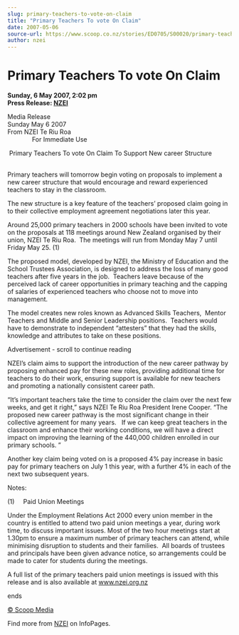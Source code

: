 ```yaml
---
slug: primary-teachers-to-vote-on-claim
title: "Primary Teachers To vote On Claim"
date: 2007-05-06
source-url: https://www.scoop.co.nz/stories/ED0705/S00020/primary-teachers-to-vote-on-claim.htm
author: nzei
---
```

Primary Teachers To vote On Claim
=================================

**Sunday, 6 May 2007, 2:02 pm**  
**Press Release: [NZEI](https://info.scoop.co.nz/NZEI)**

Media Release  
Sunday May 6 2007  
From NZEI Te Riu Roa  
              For Immediate Use

 Primary Teachers To vote On Claim To Support New career Structure  
                                                                   

Primary teachers will tomorrow begin voting on proposals to implement a new career structure that would encourage and reward experienced teachers to stay in the classroom.

The new structure is a key feature of the teachers’ proposed claim going in to their collective employment agreement negotiations later this year.

  
Around 25,000 primary teachers in 2000 schools have been invited to vote on the proposals at 118 meetings around New Zealand organised by their union, NZEI Te Riu Roa.  The meetings will run from Monday May 7 until Friday May 25. (1)

The proposed model, developed by NZEI, the Ministry of Education and the School Trustees Association, is designed to address the loss of many good teachers after five years in the job.  Teachers leave because of the perceived lack of career opportunities in primary teaching and the capping of salaries of experienced teachers who choose not to move into management. 

The model creates new roles known as Advanced Skills Teachers,  Mentor Teachers and Middle and Senior Leadership positions.  Teachers would have to demonstrate to independent “attesters” that they had the skills, knowledge and attributes to take on these positions. 

Advertisement - scroll to continue reading





NZEI’s claim aims to support the introduction of the new career pathway by proposing enhanced pay for these new roles, providing additional time for teachers to do their work, ensuring support is available for new teachers and promoting a nationally consistent career path.

“It’s important teachers take the time to consider the claim over the next few weeks, and get it right,” says NZEI Te Riu Roa President Irene Cooper. “The proposed new career pathway is the most significant change in their collective agreement for many years.   If we can keep great teachers in the classroom and enhance their working conditions, we will have a direct impact on improving the learning of the 440,000 children enrolled in our primary schools. ”

Another key claim being voted on is a proposed 4% pay increase in basic pay for primary teachers on July 1 this year, with a further 4% in each of the next two subsequent years.

Notes:

(1)     Paid Union Meetings

Under the Employment Relations Act 2000 every union member in the country is entitled to attend two paid union meetings a year, during work time, to discuss important issues. Most of the two hour meetings start at 1.30pm to ensure a maximum number of primary teachers can attend, while minimising disruption to students and their families.  All boards of trustees and principals have been given advance notice, so arrangements could be made to cater for students during the meetings.

A full list of the primary teachers paid union meetings is issued with this release and is also available at www.nzei.org.nz

ends

[© Scoop Media](http://www.scoop.co.nz/about/terms.html)

Find more from [NZEI](https://info.scoop.co.nz/NZEI) on InfoPages.